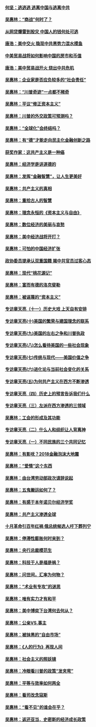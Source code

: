 #### [何坚：逃逃逃 逃离中国与逃离中共](../pages/nsc423/n10592891.md?t=10102132) 

#### [吴惠林：“商战”何时了？](../pages/nsc423/n10573558.md?t=10102132) 

#### [从网贷爆雷到股灾 中国人的钱何处可逃](../pages/nsc423/n10572800.md?t=10102132) 

#### [唐浩：美中交火 隐现中共黑势力混水摸鱼](../pages/nsc423/n10544040.md?t=10102132) 

#### [中美贸易战将如何影响中国的房市和币值](../pages/nsc423/n10543697.md?t=10102132) 

#### [唐浩：美中贸易战开火 烧出中共危机](../pages/nsc423/n10540126.md?t=10102132) 

#### [吴惠林：企业家是否应负较多的“社会责任”](../pages/nsc423/n10535022.md?t=10102132) 

#### [吴惠林：“川普奇迹”一点都不稀奇](../pages/nsc423/n10512808.md?t=10102132) 

#### [吴惠林：平议“修正资本主义”](../pages/nsc423/n10495724.md?t=10102132) 

#### [吴惠林：川普的外交政策可预测吗？](../pages/nsc423/n10462387.md?t=10102132) 

#### [吴惠林：“全球化”会终结吗？](../pages/nsc423/n10452838.md?t=10102132) 

#### [吴惠林：有“德”才能走向民主化金融创新之路](../pages/nsc423/n10432292.md?t=10102132) 

#### [获奖作家：这共产主义是一种癌](../pages/nsc423/n10431541.md?t=10102132) 

#### [吴惠林：经济学是讲道德的](../pages/nsc423/n10398014.md?t=10102132) 

#### [吴惠林：发挥“金融智慧”，让人生更美好](../pages/nsc423/n10375019.md?t=10102132) 

#### [吴惠林：共产主义的真相](../pages/nsc423/n10351394.md?t=10102132) 

#### [吴惠林：重拾古人的智慧](../pages/nsc423/n10337691.md?t=10102132) 

#### [吴惠林：理念永恒的《资本主义与自由》](../pages/nsc423/n10316274.md?t=10102132) 

#### [吴惠林：数位经济的美丽与哀愁](../pages/nsc423/n10292946.md?t=10102132) 

#### [吴惠林：美中经济战将开打？](../pages/nsc423/n10258825.md?t=10102132) 

#### [吴惠林：可怕的中国经济扩张](../pages/nsc423/n10219147.md?t=10102132) 

#### [政协委员提承认双重国籍 揭中共官员过客心态](../pages/nsc423/n10208809.md?t=10102132) 

#### [吴惠林：现代“桃花源记”](../pages/nsc423/n10185234.md?t=10102132) 

#### [吴惠林：富而有德的洛克斐勒](../pages/nsc423/n10142264.md?t=10102132) 

#### [吴惠林：被诬蔑的“资本主义”](../pages/nsc423/n10124816.md?t=10102132) 

#### [专访章天亮（十一）历史大戏 上天自有安排](../pages/nsc423/n10094905.md?t=10102132) 

#### [专访章天亮(十)美国的繁荣与建国理念的联系](../pages/nsc423/n10094899.md?t=10102132) 

#### [专访章天亮(九)美国的左右之争和川普执政](../pages/nsc423/n10094889.md?t=10102132) 

#### [专访章天亮(八)怎么看待美国的一些社会现象](../pages/nsc423/n10094857.md?t=10102132) 

#### [专访章天亮(七)传统与现代——美国价值之争](../pages/nsc423/n10093140.md?t=10102132) 

#### [专访章天亮(六)进化论与当前社会变化的关系](../pages/nsc423/n10092036.md?t=10102132) 

#### [专访章天亮(五)为何共产主义在西方不断渗透](../pages/nsc423/n10083620.md?t=10102132) 

#### [专访章天亮（四）历史上的预言告诉我们什么](../pages/nsc423/n10083606.md?t=10102132) 

#### [专访章天亮（三）左派在西方渗透的三领域](../pages/nsc423/n10081115.md?t=10102132) 

#### [吴惠林：工会的形成及其功能](../pages/nsc423/n10080633.md?t=10102132) 

#### [专访章天亮（二）什么人和组织让人背离神](../pages/nsc423/n10076637.md?t=10102132) 

#### [专访章天亮（一）不同民族的三个共同记忆](../pages/nsc423/n10074188.md?t=10102132) 

#### [吴惠林：有影呒？2018金融泡沫大地震](../pages/nsc423/n10040534.md?t=10102132) 

#### [吴惠林：“爱情”这个东西](../pages/nsc423/n10019423.md?t=10102132) 

#### [吴惠林：由台湾劳动部政次请辞说起](../pages/nsc423/n9979679.md?t=10102132) 

#### [吴惠林：五鬼搬运如何了？](../pages/nsc423/n9925338.md?t=10102132) 

#### [吴惠林：有感于本年诺贝尔经济学奖](../pages/nsc423/n9871883.md?t=10102132) 

#### [吴惠林：共产主义渗透全球](../pages/nsc423/n9812748.md?t=10102132) 

#### [十月革命引百年红祸 俄总统候选人吁下葬列宁](../pages/nsc423/n9810182.md?t=10102132) 

#### [吴惠林：停滞性膨胀何时来到？](../pages/nsc423/n9764136.md?t=10102132) 

#### [吴惠林：央行总裁模范生](../pages/nsc423/n9728134.md?t=10102132) 

#### [吴惠林：科技于人是福是祸？](../pages/nsc423/n9672982.md?t=10102132) 

#### [吴惠林：问世间，汇率为何物？](../pages/nsc423/n9621788.md?t=10102132) 

#### [吴惠林：“术业有专攻”的迷思](../pages/nsc423/n9580363.md?t=10102132) 

#### [吴惠林：唯有实力才有和平](../pages/nsc423/n9529599.md?t=10102132) 

#### [吴惠林：美中博奕下台湾何去何从？](../pages/nsc423/n9483598.md?t=10102132) 

#### [吴惠林：公亲VS.事主](../pages/nsc423/n9425637.md?t=10102132) 

#### [吴惠林：被抹黑的“自由市场”](../pages/nsc423/n9351545.md?t=10102132) 

#### [吴惠林：《人的行为》再现人间](../pages/nsc423/n9296339.md?t=10102132) 

#### [吴惠林：社会主义的照妖镜](../pages/nsc423/n9243460.md?t=10102132) 

#### [吴惠林：冷眼看川普的政策“发夹弯”](../pages/nsc423/n9120684.md?t=10102132) 

#### [吴惠林：平等与效率如何两全](../pages/nsc423/n9075430.md?t=10102132) 

#### [吴惠林：看司改念寇斯](../pages/nsc423/n9024915.md?t=10102132) 

#### [吴惠林：“看不见”的谁会在乎？](../pages/nsc423/n8977488.md?t=10102132) 

#### [吴惠林：返还亚当．史密斯的经济成长政策](../pages/nsc423/n8931896.md?t=10102132) 

